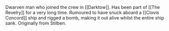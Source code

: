 Dwarven man who joined the crew in [[Darktow]]. Has been part of [[The Revelry]] for a very long time. Rumoured to have snuck aboard a [[Clovis Concord]] ship and rigged a bomb, making it out alive whilst the entire ship sank. Originally from Stilben.